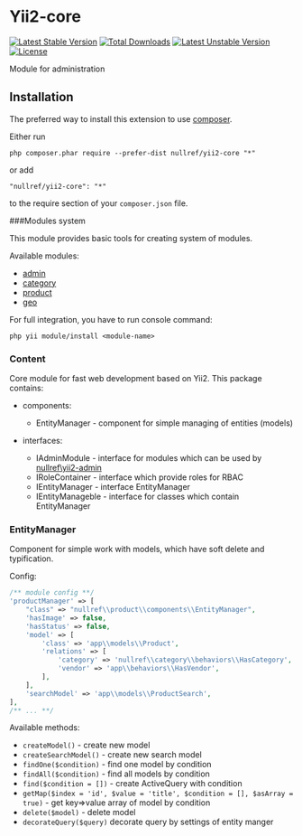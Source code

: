 # Yii2-core

[![Latest Stable Version](https://poser.pugx.org/nullref/yii2-core/v/stable)](https://packagist.org/packages/nullref/yii2-core) [![Total Downloads](https://poser.pugx.org/nullref/yii2-core/downloads)](https://packagist.org/packages/nullref/yii2-core) [![Latest Unstable Version](https://poser.pugx.org/nullref/yii2-core/v/unstable)](https://packagist.org/packages/nullref/yii2-core) [![License](https://poser.pugx.org/nullref/yii2-core/license)](https://packagist.org/packages/nullref/yii2-core)

Module for administration

Installation
------------

The preferred way to install this extension to use [composer](http://getcomposer.org/download/).

Either run

```
php composer.phar require --prefer-dist nullref/yii2-core "*"
```

or add

```
"nullref/yii2-core": "*"
```

to the require section of your `composer.json` file.

###Modules system

This module provides basic tools for creating system of modules.

Available modules:

 - [admin](https://github.com/NullRefExcep/yii2-admin)
 - [category](https://github.com/NullRefExcep/yii2-category)
 - [product](https://github.com/NullRefExcep/yii2-product)
 - [geo](https://github.com/NullRefExcep/yii2-geo)
 
For full integration, you have to run console command:

```
php yii module/install <module-name>
```

### Content

Core module for fast web development based on Yii2.
This package contains:

- components:
    * EntityManager - component for simple managing of entities (models)

- interfaces:
    * IAdminModule - interface for modules which can be used by [nullref\yii2-admin](https://github.com/NullRefExcep/yii2-admin)
    * IRoleContainer - interface which provide roles for RBAC
    * IEntityManager - interface EntityManager
    * IEntityManageble - interface for classes which contain EntityManager
 

### EntityManager

Component for simple work with models, which have soft delete and typification.

Config:
```php
/** module config **/
'productManager' => [
    "class" => "nullref\\product\\components\\EntityManager",
    'hasImage' => false,
    'hasStatus' => false,
    'model' => [
        'class' => 'app\\models\\Product',
        'relations' => [
            'category' => 'nullref\\category\\behaviors\\HasCategory',
            'vendor' => 'app\\behaviors\\HasVendor',
        ],
    ],
    'searchModel' => 'app\\models\\ProductSearch',
],
/** ... **/
```

Available methods:

- `createModel()` - create new model
- `createSearchModel()` - create new search model
- `findOne($condition)` - find one model by condition
- `findAll($condition)` - find all models by condition
- `find($condition = [])` - create ActiveQuery with condition
- `getMap($index = 'id', $value = 'title', $condition = [], $asArray = true)` - get key=>value array of model by condition
- `delete($model)` - delete model
- `decorateQuery($query)` decorate query by settings of entity manger


